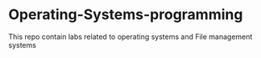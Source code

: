 # Operating-Systems-programming
This repo contain labs related to operating systems and File management systems
